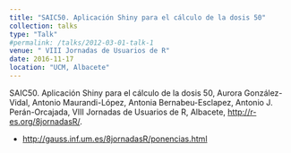 ```yaml
---
title: "SAIC50. Aplicación Shiny para el cálculo de la dosis 50"
collection: talks
type: "Talk"
#permalink: /talks/2012-03-01-talk-1
venue: " VIII Jornadas de Usuarios de R"
date: 2016-11-17
location: "UCM, Albacete"
---
```


SAIC50. Aplicación Shiny para el cálculo de la dosis 50, Aurora González-Vidal, Antonio Maurandi-López, Antonia Bernabeu-Esclapez, Antonio J. Perán-Orcajada, VIII Jornadas de Usuarios de R, Albacete, <http://r-es.org/8jornadasR/>.

- <http://gauss.inf.um.es/8jornadasR/ponencias.html>
